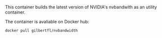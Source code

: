 This container builds the latest version of NVIDIA's nvbandwith⁠ as an utility container.

The container is avaliable on Docker hub:  

    docker pull gilbertfl/nvbandwidth
